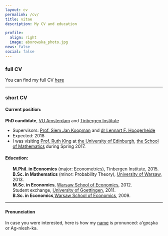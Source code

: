 ```yaml
---
layout: cv
permalink: /cv/
title: vitae
description: My CV and education

profile:
  align: right
  image: aborowska_photo.jpg
news: false
social: false
---
```

 
### full CV

You can find my full CV <a class="page-link" href="{{ '/cv/aborowska_cv.pdf' | prepend: site.baseurl | prepend: site.url }}">here</a>  

------

### short CV

#### Current position:
__PhD candidate__, [VU Amsterdam](http://www.vu.nl) and [Tinbergen Institute](http://www.tinbergen.nl)

* Supervisors:  [Prof. Siem Jan Koopman](http://sjkoopman.net/) and [dr Lennart F. Hoogerheide](https://research.vu.nl/en/persons/lennart-hoogerheide)
* Expected: 2018
* I was visiting [Prof. Ruth King](http://www.maths.ed.ac.uk/~rking33/) at [the University of Edinburgh](http://www.ed.ac.uk/), [the School of Mathematics](http://www.maths.ed.ac.uk/school-of-mathematics/research/statistics) during Spring 2017.

	
#### Education:

<ul style="list-style: none;">
<li> <i class="fa fa-graduation-cap" aria-hidden="true"></i> <strong>M.Phil. in Economics</strong> (major: Econometrics), Tinbergen Institute, 2015. </li> 
<li> <i class="fa fa-graduation-cap" aria-hidden="true"></i> <strong>B.Sc. in Mathematics</strong> (minor: Probability Theory), <a href="http://www.mimuw.edu.pl/?LANG=en&para=&parb=" title="MIM">University of Warsaw</a>, 2013.</li> 
<li> <i class="fa fa-graduation-cap" aria-hidden="true"></i> <strong>M.Sc. in Economics</strong>, <a href="http://www.sgh.waw.pl/en/Pages/default.aspx" title="SGH">Warsaw School of Economics</a>, 2012.</li> 
<li> <i class="fa fa-graduation-cap" aria-hidden="true"></i> Student exchange, <a href="http://www.uni-goettingen.de/en/1.html" title="UoG">University of Goettingen</a>, 2011.</li> 
<li> <i class="fa fa-graduation-cap" aria-hidden="true"></i> <strong>B.Sc. in Economics</strong>,<a href="http://www.sgh.waw.pl/en/Pages/default.aspx" title="SGH">Warsaw School of Economics</a>, 2009.</li> 
</ul>  

***

#### Pronunciation
In case you were interested, here is how my <a href="https://en.wiktionary.org/wiki/Agnieszka" title="Agnieszka">name</a> is pronunced: a'g&#626;&#603;&#642;ka or Ag-niesh-ka.  